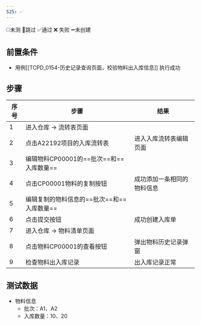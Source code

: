 ```yaml
---
S25: ✅
---
```

◻️未测    🚫跳过     ✅通过    ❌ 失败    ➖未创建

## 前置条件

- 用例[[TCPD_0154-历史记录查询页面，校验物料出入库信息]] 执行成功

## 步骤

| 序号  | 步骤                          | 结果            |
| --- | --------------------------- | ------------- |
| 1   | 进入仓库 -> 流转表页面               |               |
| 2   | 点击A22192项目的入库流转表            | 进入入库流转表编辑页面   |
| 3   | 编辑物料CP00001的==批次==和==入库数量== |               |
| 4   | 点击CP00001物料的复制按钮            | 成功添加一条相同的物料信息 |
| 5   | 编辑复制的物料信息的==批次==和==入库数量==   |               |
| 6   | 点击提交按钮                      | 成功创建入库单       |
| 7   | 进入仓库 -> 物料清单页面              |               |
| 8   | 点击物料CP00001的查看按钮            | 弹出物料历史记录弹窗    |
| 9   | 检查物料出入库记录                   | 出入库记录正常       |

## 测试数据

- 物料信息
	- 批次：A1、A2
	- 入库数量：10、20
